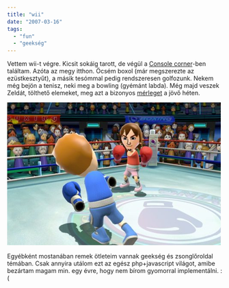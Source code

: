 ```yaml
---
title: "wii"
date: "2007-03-16"
tags: 
  - "fun"
  - "geekség"
---
```


Vettem wii-t végre. Kicsit sokáig tarott, de végül a [Console corner](http://www.consolecorner.hu/)-ben találtam. Azóta az megy itthon. Öcsém boxol (már megszerezte az ezüstkesztyűt), a másik tesómmal pedig rendszeresen golfozunk. Nekem még bejön a tenisz, neki meg a bowling (gyémánt labda). Még majd veszek Zeldát, tölthető elemeket, meg azt a bizonyos [mérleget](http://wiinintendo.net/2007/01/15/wii-sports-experiment-results/) a jövő héten.

![](images/wii_sports_club_boxing.0-500x333.jpg)

Egyébként mostanában remek ötleteim vannak geekség és zsonglőroldal témában. Csak annyira utálom ezt az egész php+javascript világot, amibe bezártam magam min. egy évre, hogy nem bírom gyomorral implementálni. :(
